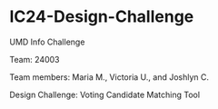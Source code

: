 # IC24-Design-Challenge
UMD Info Challenge

Team: 24003

Team members: Maria M., Victoria U., and Joshlyn C.

Design Challenge: Voting Candidate Matching Tool
